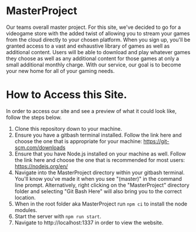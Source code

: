 # MasterProject
Our teams overall master project. For this site, we've decided to go for a videogame store with the added twist of allowing you to stream your games from the cloud directly to your chosen platform. When you sign up, you'll be granted access to a vast and exhaustive library of games as well as additional content. Users will be able to download and play whatever games they choose as well as any additional content for those games at only a small additional monthly charge. With our service, our goal is to become your new home for all of your gaming needs.

# How to Access this Site.
In order to access our site and see a preview of what it could look like, follow the steps below.
1. Clone this repository down to your machine.
2. Ensure you have a gitbash terminal installed. Follow the link here and choose the one that is appropriate for your machine: https://git-scm.com/downloads
3. Ensure that you have Node.js installed on your machine as well. Follow the link here and choose the one that is recommended for most users: https://nodejs.org/en/
4. Navigate into the MasterProject directory within your gitbash terminal. You'll know you've made it when you see "(master)" in the command line prompt. Alternatively, right clicking on the "MasterProject" directory folder and selecting "Git Bash Here" will also bring you to the correct location.
5. When in the root folder aka MasterProject run `npm ci` to install the node modules.
6. Start the server with `npm run start`.
7. Navigate to http://localhost:1337 in order to view the website.